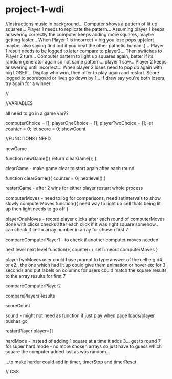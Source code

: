 # project-1-wdi

//Instructions
music in background...
Computer shows a pattern of lit up squares...
Player 1 needs to replicate the pattern...
Assuming player 1 keeps answering correctly the computer keeps adding more squares, maybe getting faster...
When Player 1 is incorrect = big you lose pops up(alert maybe, also saying find out if you beat the other pathetic human..)...
Player 1 result needs to be logged to later compare to player2...
Then switches to Player 2 turn...
Computer pattern to light up squares again, better if its random generator again so not same pattern... player 1 saw...
Player 2 keeps answering until incorrect...
When player 2 loses need to pop up again with big LOSER...
Display who won, then offer to play again and restart. Score logged to scoreboard or lives go down by 1...
If draw say you're both losers, try again for a winner..

//

//VARIABLES

all need to go in a game var??

computerChoice = [];
playerOneChoice = [];
playerTwoChoice = [];
let counter = 0;
let score = 0;
showCount



//FUNCTIONS I NEED

newGame

function newGame(){
  return clearGame();
}

clearGame - make game clear to start again after each round

function clearGame(){
 counter = 0;
 nextlevel()
}

restartGame - after 2 wins for either player restart whole process

computerMoves - need to log for comparisons, need setIntervals to show slowly
computerMoves function(){
  need way to light up cell thats being lit up
then light needs to go off
}

playerOneMoves - record player clicks after each round of computerMoves
done with clicks
checks after each click if it was right square somehow..
can check if cell = array number in array for chosen first 7

compareComputerPlayer1 - to check if another computer moves needed

next level
next level function(){
  counter++
  setTimeout
  computerMoves
}

playerTwoMoves
user could have prompt to type answer of the cell e.g d4 or e2.. the one which had lit up
could give them animation or hover etc for 3 seconds and put labels on columns for users
could match the square results to the array results for first 7

compareComputerPlayer2

comparePlayersResults

scoreCount

sound - might not need as function if just play when page loads/player pushes go

restartPlayer
player=[]


hardMode - instead of adding 1 square at a time it adds 3...
get to round 7 for super hard mode - no more chosen arrays so just have to guess which square the computer added last as was random...


...to make harder could add in timer, timerStop and timerReset







// CSS
